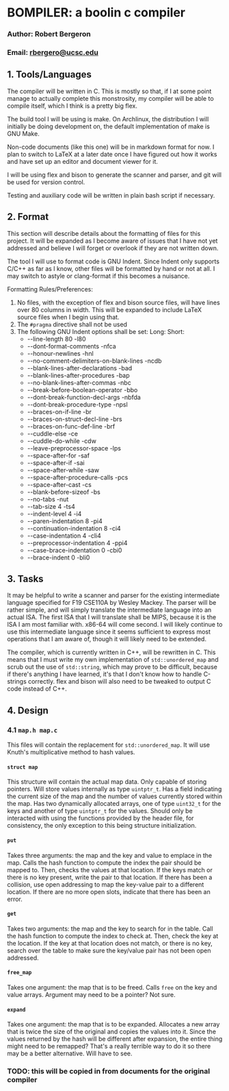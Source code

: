 # BOMPILER: a boolin c compiler
### Author: Robert Bergeron
### Email: rbergero@ucsc.edu

## 1. Tools/Languages
The compiler will be written in C. This is mostly so that, if I at some point
manage to actually complete this monstrosity, my compiler will be able to
compile itself, which I think is a pretty big flex.

The build tool I will be using is make. On Archlinux, the distribution I will
initially be doing development on, the default implementation of make is GNU
Make.

Non-code documents (like this one) will be in markdown format for now. I plan
to switch to LaTeX at a later date once I have figured out how it works and
have set up an editor and document viewer for it.

I will be using flex and bison to generate the scanner and parser, and git will
be used for version control.

Testing and auxiliary code will be written in plain bash script if necessary.

## 2. Format
This section will describe details about the formatting of files for this
project. It will be expanded as I become aware of issues that I have not yet
addressed and believe I will forget or overlook if they are not written down.

The tool I will use to format code is GNU Indent. Since Indent only supports
C/C++ as far as I know, other files will be formatted by hand or not at all. I
may switch to astyle or clang-format if this becomes a nuisance.

Formatting Rules/Preferences:
1. No files, with the exception of flex and bison source files, will have lines
   over 80 columns in width. This will be expanded to include LaTeX source files
   when I begin using that.
2. The `#pragma` directive shall not be used
3. The following GNU Indent options shall be set:
   Long:                                        Short:
   - --line-length 80                           -l80
   - --dont-format-comments                     -nfca
   - --honour-newlines                          -hnl
   - --no-comment-delimiters-on-blank-lines     -ncdb
   - --blank-lines-after-declarations           -bad
   - --blank-lines-after-procedures             -bap
   - --no-blank-lines-after-commas              -nbc
   - --break-before-boolean-operator            -bbo
   - --dont-break-function-decl-args            -nbfda
   - --dont-break-procedure-type                -npsl
   - --braces-on-if-line                        -br
   - --braces-on-struct-decl-line               -brs
   - --braces-on-func-def-line                  -brf
   - --cuddle-else                              -ce
   - --cuddle-do-while                          -cdw
   - --leave-preprocessor-space                 -lps
   - --space-after-for                          -saf
   - --space-after-if                           -sai
   - --space-after-while                        -saw
   - --space-after-procedure-calls              -pcs
   - --space-after-cast                         -cs
   - --blank-before-sizeof                      -bs
   - --no-tabs                                  -nut
   - --tab-size 4                               -ts4
   - --indent-level 4                           -i4
   - --paren-indentation 8                      -pi4
   - --continuation-indentation 8               -ci4
   - --case-indentation 4                       -cli4
   - --preprocessor-indentation 4               -ppi4
   - --case-brace-indentation 0                 -cbi0
   - --brace-indent 0                           -bli0
                                                

## 3. Tasks
It may be helpful to write a scanner and parser for the existing intermediate
language specified for F19 CSE110A by Wesley Mackey. The parser will be rather
simple, and will simply translate the intermediate language into an actual
ISA. The first ISA that I will translate shall be MIPS, because it is the ISA
I am most familiar with. x86-64 will come second. I will likely continue to use
this intermediate language since it seems sufficient to express most operations
that I am aware of, though it will likely need to be extended.

The compiler, which is currently written in C++, will be rewritten in C.
This means that I must write my own implementation of `std::unordered_map` and
scrub out the use of `std::string`, which may prove to be difficult, because
if there's anything I have learned, it's that I don't know how to handle
C-strings correctly. flex and bison will also need to be tweaked to output
C code instead of C++.

## 4. Design

### 4.1 `map.h map.c`
This files will contain the replacement for `std::unordered_map`. It will use
Knuth's multiplicative method to hash values.

#### `struct map`
This structure will contain the actual map data. Only capable of storing
pointers. Will store values internally as type `uintptr_t`. Has a field
indicating the current size of the map and the number of values currently
stored within the map. Has two dynamically allocated arrays, one of type
`uint32_t` for the keys and another of type `uintptr_t` for the values. Should
only be interacted with using the functions provided by the header file, for
consistency, the only exception to this being structure initialization.

#### `put`
Takes three arguments: the map and the key and value to emplace in the map.
Calls the hash function to compute the index the pair should be mapped to.
Then, checks the values at that location. If the keys match or there is no key
present, write the pair to that location. If there has been a collision, use
open addressing to map the key-value pair to a different location. If there are
no more open slots, indicate that there has been an error.

#### `get`
Takes two arguments: the map and the key to search for in the table.
Call the hash function to compute the index to check at. Then, check the key at
the location. If the key at that location does not match, or there is no key,
search over the table to make sure the key/value pair has not been open
addressed.

#### `free_map`
Takes one argument: the map that is to be freed. Calls `free` on the key and
value arrays. Argument may need to be a pointer? Not sure.

#### `expand`
Takes one argument: the map that is to be expanded. Allocates a new array that
is twice the size of the original and copies the values into it. Since the
values returned by the hash will be different after expansion, the entire thing
might need to be remapped? That's a really terrible way to do it so there may
be a better alternative. Will have to see.

### TODO: this will be copied in from documents for the original compiler
